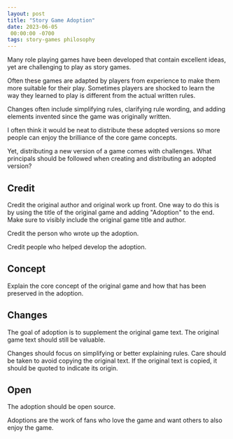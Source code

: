 ```yaml
---
layout: post
title: "Story Game Adoption"
date: 2023-06-05
 00:00:00 -0700
tags: story-games philosophy
---
```


Many role playing games have been developed that contain excellent ideas, yet are challenging to play as story games.

Often these games are adapted by players from experience to make them more suitable for their play. Sometimes players are shocked to learn the way they learned to play is different from the actual written rules.

Changes often include simplifying rules, clarifying rule wording, and adding elements invented since the game was originally written.

I often think it would be neat to distribute these adopted versions so more people can enjoy the brilliance of the core game concepts.

Yet, distributing a new version of a game comes with challenges. What principals should be followed when creating and distributing an adopted version?

## Credit

Credit the original author and original work up front. One way to do this is by using the title of the original game and adding "Adoption" to the end. Make sure to visibly include the original game title and author.

Credit the person who wrote up the adoption.

Credit people who helped develop the adoption.

## Concept

Explain the core concept of the original game and how that has been preserved in the adoption.

## Changes

The goal of adoption is to supplement the original game text. The original game text should still be valuable.

Changes should focus on simplifying or better explaining rules. Care should be taken to avoid copying the original text. If the original text is copied, it should be quoted to indicate its origin.

## Open

The adoption should be open source.

Adoptions are the work of fans who love the game and want others to also enjoy the game.


